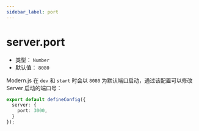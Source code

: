 ```yaml
---
sidebar_label: port
---
```


# server.port



* 类型： `Number`
* 默认值： `8080`

Modern.js 在 `dev` 和  `start` 时会以 `8080` 为默认端口启动，通过该配置可以修改 Server 启动的端口号：

```typescript title="modern.config.ts"
export default defineConfig({
  server: {
    port: 3000,
  }
});
```
